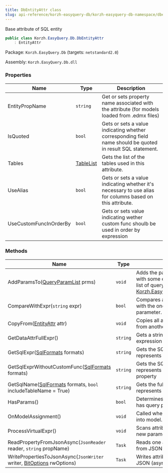 ```yaml
---
title: DbEntityAttr class
slug: api-reference/korzh-easyquery-db/korzh-easyquery-db-namespace/dbentityattr-class
---
```


Base attribute of SQL entity
```csharp
public class Korzh.EasyQuery.Db.DbEntityAttr
    : EntityAttr

```
Package: `Korzh.EasyQuery.Db` (targets: `netstandard2.0`)

Assembly: `Korzh.EasyQuery.Db.dll`

### Properties

| Name | Type | Description | 
| --- | --- | --- | 
| EntityPropName | `string` | Get or sets property name associated with the attribute (for models loaded from .edmx files) | 
| IsQuoted | `bool` | Gets or sets a value indicating whether corresponding field name should be quoted in result SQL statement. | 
| Tables | [TableList](//easyquery/docs/api-reference/korzh-easyquery-db/korzh-easyquery-db-namespace/tablelist-class) | Gets the list of the tables used in this attribute. | 
| UseAlias | `bool` | Gets or sets a value indicating whether it's necessary to use alias for columns based on this attribute. | 
| UseCustomFuncInOrderBy | `bool` | Gets or sets value indicating wether custom func shoulb be used in order by expression | 


### Methods

| Name | Type | Description | 
| --- | --- | --- | 
| AddParamsTo([QueryParamList](//easyquery/docs/api-reference/korzh-easyquery/korzh-easyquery-namespace/queryparamlist-class) prms) | `void` | Adds the parameters associated with some entity attribute into the list of query parameters (see [Korzh.EasyQuery.QueryParamList](//easyquery/docs/api-reference/korzh-easyquery/korzh-easyquery-namespace/queryparamlist-class). | 
| CompareWithExpr(`string` expr) | `bool` | Compares attribute's expression with the one passed in the parameter. | 
| CopyFrom([EntityAttr](//easyquery/docs/api-reference/korzh-easyquery/korzh-easyquery-namespace/entityattr-class) attr) | `void` | Copies all attribute's properties from another entity attribute | 
| GetDataAttrFullExpr() | `string` | Gets a string that represents full expression of EntityAttr instance. | 
| GetSqlExpr([SqlFormats](//easyquery/docs/api-reference/korzh-easyquery-db/korzh-easyquery-db-namespace/sqlformats-class) formats) | `string` | Gets the SQL expression which represents the attribute. Calls <see cref="M:Korzh.EasyQuery.Db.DbEntityAttr.GetSqlExprWithoutCustomFunc(Korzh.EasyQuery.Db.SqlFormats)"></see> | 
| GetSqlExprWithoutCustomFunc([SqlFormats](//easyquery/docs/api-reference/korzh-easyquery-db/korzh-easyquery-db-namespace/sqlformats-class) formats) | `string` | Gets the SQL expression which represents the attribute ignoring <see cref="P:Korzh.EasyQuery.EntityAttr.CustomFunc"></see> property | 
| GetSqlName([SqlFormats](//easyquery/docs/api-reference/korzh-easyquery-db/korzh-easyquery-db-namespace/sqlformats-class) formats, `bool` includeTableName = True) | `string` | Gets the full SQL name which represents the attribute. | 
| HasParams() | `bool` | Determines whether this attribute has query parameters. | 
| OnModelAssignment() | `void` | Called when attribute is inserted into model. | 
| ProcessVirtualExpr() | `void` | Scans attribute's expression for new parameters, tables, etc | 
| ReadPropertyFromJsonAsync(`JsonReader` reader, `string` propName) | `Task` | Reads one attribute's property from JSON (asynchronous way). | 
| WritePropertiesToJsonAsync(`JsonWriter` writer, [BitOptions](//easyquery/docs/api-reference/easydata-core/easydata-namespace/bitoptions-class) rwOptions) | `Task` | Writes attribute's properties to JSON (asynchronous way). |